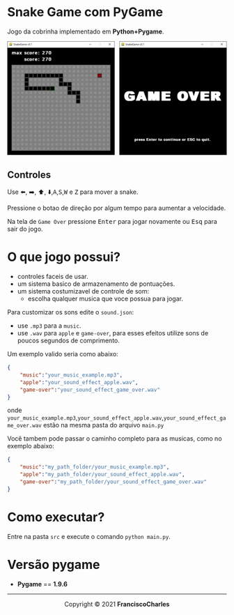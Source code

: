 # Snake Game com PyGame<br>

Jogo da cobrinha implementado em **Python+Pygame**.

<img src="src/images/snake_game.png" width="600">

## Controles

Use :arrow_left:, :arrow_right:, :arrow_up:, :arrow_down:,<kbd>A</kbd>,<kbd>S</kbd>,<kbd>W</kbd> e <kbd>Z</kbd> para mover a snake.

Pressione o botao de direção por algum tempo para aumentar a velocidade.

Na tela de `Game Over` pressione <kbd>Enter</kbd> para jogar novamente ou <kbd>Esq</kbd> para sair do jogo.

# O que jogo possui?
 - controles faceis de usar.
 - um sistema basico de armazenamento de pontuações.
 - um sistema costumizavel de controle de som: 
    + escolha qualquer musica que voce possua para jogar.

Para customizar os sons edite o `sound.json`:
  - use `.mp3` para a `music`.
  - use `.wav` para `apple` e `game-over`, para esses efeitos utilize sons de poucos segundos de comprimento.

Um exemplo valido seria como abaixo:
```json
{
    "music":"your_music_example.mp3",
    "apple":"your_sound_effect_apple.wav",
    "game-over":"your_sound_effect_game_over.wav"
}
```

onde `your_music_example.mp3`,`your_sound_effect_apple.wav`,`your_sound_effect_game_over.wav` estão na mesma pasta do arquivo `main.py`

Você tambem pode passar o caminho completo para as musicas, como no exemplo abaixo:
```json
{
    "music":"my_path_folder/your_music_example.mp3",
    "apple":"my_path_folder/your_sound_effect_apple.wav",
    "game-over":"my_path_folder/your_sound_effect_game_over.wav"
}
```
# Como executar?

Entre na pasta `src` e execute o comando `python main.py`.

# Versão pygame
- **Pygame** == **1.9.6**

---

<p align="center">
    Copyright © 2021 <b>FranciscoCharles</b>
</p>
